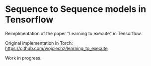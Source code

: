 # Sequence to Sequence models in Tensorflow

Reimplmentation of the paper "Learning to execute" in Tensorflow.

Original implementation in Torch:
https://github.com/wojciechz/learning_to_execute

Work in progress.